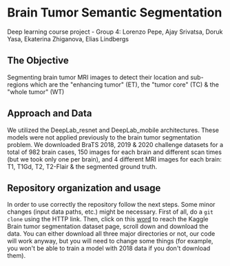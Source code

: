 # Brain Tumor Semantic Segmentation
Deep learning course project - Group 4: Lorenzo Pepe, Ajay Srivatsa, Doruk Yasa, Ekaterina Zhiganova, Elias Lindbergs

## The Objective
Segmenting brain tumor MRI images to detect their location and sub-regions which are the "enhancing tumor" (ET), the "tumor core" (TC) & the "whole tumor" (WT)

## Approach and Data
We utilized the DeepLab_resnet and DeepLab_mobile architectures. These models were not applied previously to the brain tumor segmentation problem. We downloaded BraTS 2018, 2019 & 2020 challenge datasets for a total of 982 brain cases, 150 images for each brain and different scan times (but we took only one per brain), and 4 different MRI images for each brain: T1, T1Gd, T2, T2-Flair & the segmented ground truth. 

## Repository organization and usage
In order to use correctly the repository follow the next steps. Some minor changes (input data paths, etc.) might be necessary. First of all, do a <code>git clone</code> using the HTTP link. Then, click on this [word](https://www.kaggle.com/andrewmvd/brain-tumor-segmentation-in-mri-brats-2015?select=MICCAI_BraTS2020_TrainingData) to reach the Kaggle Brain tumor segmentation dataset page, scroll down and download the data. 
You can either download all three major directories or not, our code will work anyway, but you will need to change some things (for example, you won't be able to train a model with 2018 data if you don't download them). 
